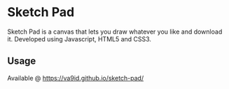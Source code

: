 # Sketch Pad
Sketch Pad is a canvas that lets you draw whatever you like and download it. Developed using Javascript, HTML5 and CSS3. 
## Usage 
Available @ https://va9id.github.io/sketch-pad/

